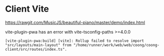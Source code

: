 # Client Vite

https://rawgit.com/MusicJS/beautiful-piano/master/demo/index.html

vite-plugin-pwa has an error with vite-tsconfig-paths >=4.0.0
```shall
[vite-plugin-pwa:build] [vite]: Rollup failed to resolve import "src/layouts/main-layout" from "/home/runner/work/web/web/coong/coong-client/src/routes/index.ts".
```
